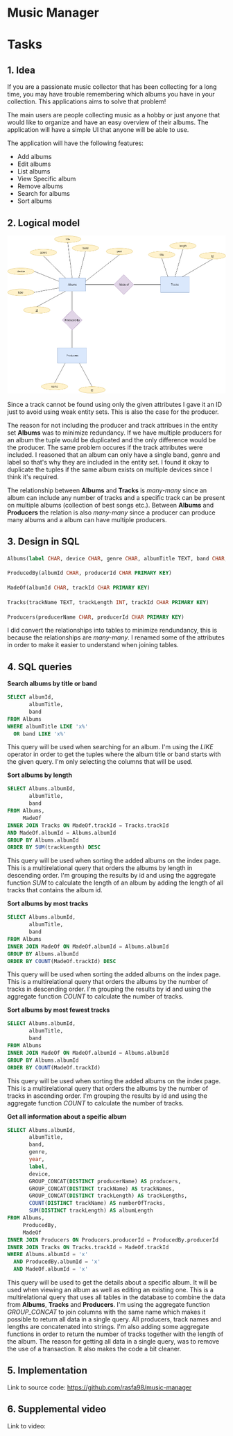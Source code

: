 # Music Manager

# Tasks

## 1. Idea

If you are a passionate music collector that has been collecting for a long time, you may have trouble remembering which albums you have in your collection. This applications aims to solve that problem!

The main users are people collecting music as a hobby or just anyone that would like to organize and have an easy overview of their albums. The application will have a simple UI that anyone will be able to use.

The application will have the following features:

- Add albums
- Edit albums
- List albums
- View Specific album
- Remove albums
- Search for albums
- Sort albums

## 2. Logical model

![Logical model](/diagrams/logical-model.png)

Since a track cannot be found using only the given attributes I gave it an ID just to avoid using weak entity sets. This is also the case for the producer.

The reason for not including the producer and track attribues in the entity set **Albums** was to minimize redundancy. If we have multiple producers for an album the tuple would be duplicated and the only difference would be the producer. The same problem occures if the track attributes were included. I reasoned that an album can only have a single band, genre and label so that's why they are included in the entity set. I found it okay to duplicate the tuples if the same album exists on multiple devices since I think it's required.

The relationship between **Albums** and **Tracks** is _many-many_ since an album can include any number of tracks and a specific track can be present on multiple albums (collection of best songs etc.). Between **Albums** and **Producers** the relation is also _many-many_ since a producer can produce many albums and a album can have multiple producers.

## 3. Design in SQL

```sql
Albums(label CHAR, device CHAR, genre CHAR, albumTitle TEXT, band CHAR, year INT(4), albumId CHAR PRIMARY KEY)

ProducedBy(albumId CHAR, producerId CHAR PRIMARY KEY)

MadeOf(albumId CHAR, trackId CHAR PRIMARY KEY)

Tracks(trackName TEXT, trackLength INT, trackId CHAR PRIMARY KEY)

Producers(producerName CHAR, producerId CHAR PRIMARY KEY)
```
I did convert the relationships into tables to minimize rendundancy, this is because the relationships are _many-many_. I renamed some of the attributes in order to make it easier to understand when joining tables.

## 4. SQL queries

**Search albums by title or band**

```sql
SELECT albumId,
       albumTitle,
       band
FROM Albums
WHERE albumTitle LIKE 'x%'
  OR band LIKE 'x%'
```

This query will be used when searching for an album. I'm using the _LIKE_ operator in order to get the tuples where the album title or band starts with the given query. I'm only selecting the columns that will be used.

**Sort albums by length**

```sql
SELECT Albums.albumId,
       albumTitle,
       band
FROM Albums,
     MadeOf
INNER JOIN Tracks ON MadeOf.trackId = Tracks.trackId
AND MadeOf.albumId = Albums.albumId
GROUP BY Albums.albumId
ORDER BY SUM(trackLength) DESC
```

This query will be used when sorting the added albums on the index page. This is a multirelational query that orders the albums by length in descending order. I'm grouping the results by id and using the aggregate function _SUM_ to calculate the length of an album by adding the length of all tracks that contains the album id.

**Sort albums by most tracks**

```sql
SELECT Albums.albumId,
       albumTitle,
       band
FROM Albums
INNER JOIN MadeOf ON MadeOf.albumId = Albums.albumId
GROUP BY Albums.albumId
ORDER BY COUNT(MadeOf.trackId) DESC
```

This query will be used when sorting the added albums on the index page. This is a multirelational query that orders the albums by the number of tracks in descending order. I'm grouping the results by id and using the aggregate function _COUNT_ to calculate the number of tracks.

**Sort albums by most fewest tracks**

```sql
SELECT Albums.albumId,
       albumTitle,
       band
FROM Albums
INNER JOIN MadeOf ON MadeOf.albumId = Albums.albumId
GROUP BY Albums.albumId
ORDER BY COUNT(MadeOf.trackId)
```

This query will be used when sorting the added albums on the index page. This is a multirelational query that orders the albums by the number of tracks in ascending order. I'm grouping the results by id and using the aggregate function _COUNT_ to calculate the number of tracks.

**Get all information about a speific album**

```sql
SELECT Albums.albumId,
       albumTitle,
       band,
       genre,
       year,
       label,
       device,
       GROUP_CONCAT(DISTINCT producerName) AS producers,
       GROUP_CONCAT(DISTINCT trackName) AS trackNames,
       GROUP_CONCAT(DISTINCT trackLength) AS trackLengths,
       COUNT(DISTINCT trackName) AS numberOfTracks,
       SUM(DISTINCT trackLength) AS albumLength
FROM Albums,
     ProducedBy,
     MadeOf
INNER JOIN Producers ON Producers.producerId = ProducedBy.producerId
INNER JOIN Tracks ON Tracks.trackId = MadeOf.trackId
WHERE Albums.albumId = 'x'
  AND ProducedBy.albumId = 'x'
  AND MadeOf.albumId = 'x'
```

This query will be used to get the details about a specific album. It will be used when viewing an album as well as editing an existing one. This is a multirelational query that uses all tables in the database to combine the data from **Albums**, **Tracks** and **Producers**. I'm using the aggregate function _GROUP_CONCAT_ to join columns with the same name which makes it possible to return all data in a single query. All producers, track names and lengths are concatenated into strings. I'm also adding some aggregate functions in order to return the number of tracks together with the length of the album. The reason for getting all data in a single query, was to remove the use of a transaction. It also makes the code a bit cleaner.

## 5. Implementation

Link to source code: https://github.com/rasfa98/music-manager

## 6. Supplemental video

Link to video: 
